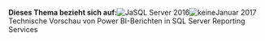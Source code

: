 **Dieses Thema bezieht sich auf:**![Ja](media/yes.png)SQL Server 2016![keine](media/no.png)Januar 2017 Technische Vorschau von Power BI-Berichten in SQL Server Reporting Services